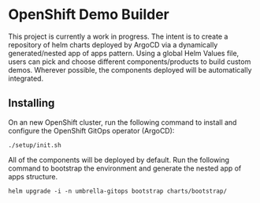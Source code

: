# OpenShift Demo Builder

This project is currently a work in progress. The intent is to create a repository of helm charts deployed by ArgoCD via a dynamically generated/nested app of apps pattern. Using a global Helm Values file, users can pick and choose different components/products to build custom demos. Wherever possible, the components deployed will be automatically integrated.

## Installing

On an new OpenShift cluster, run the following command to install and configure the OpenShift GitOps operator (ArgoCD):

```shell
./setup/init.sh
```

All of the components will be deployed by default. Run the following command to bootstrap the environment and generate the nested app of apps structure.

```shell
helm upgrade -i -n umbrella-gitops bootstrap charts/bootstrap/
```